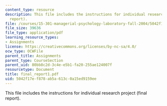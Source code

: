 ```yaml
---
content_type: resource
description: This file includes the instructions for individual research project (final
  report).
file: /courses/15-301-managerial-psychology-laboratory-fall-2004/5042f17ef878ab5a613c0a15ed9159ee_final_report1.pdf
file_size: 39636
file_type: application/pdf
learning_resource_types:
- Assignments
license: https://creativecommons.org/licenses/by-nc-sa/4.0/
ocw_type: OCWFile
parent_title: Assignments
parent_type: CourseSection
parent_uid: 80bb8c2d-3c4e-e5b1-fa20-255ae124007f
resourcetype: Document
title: final_report1.pdf
uid: 5042f17e-f878-ab5a-613c-0a15ed9159ee
---
```

This file includes the instructions for individual research project (final report).